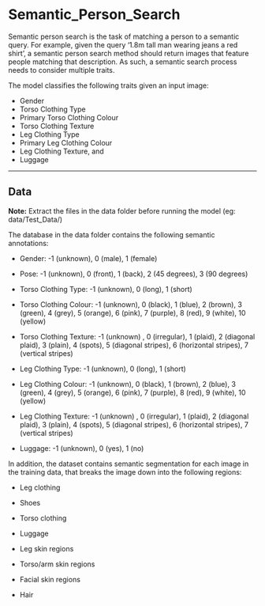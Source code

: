 # Semantic_Person_Search

Semantic person search is the task of matching a
person to a semantic query. For example, given the query ‘1.8m tall man wearing jeans a red
shirt’, a semantic person search method should return images that feature people matching
that description. As such, a semantic search process needs to consider multiple traits.

The model classifies the following traits given an input image:
* Gender
* Torso Clothing Type
* Primary Torso Clothing Colour
* Torso Clothing Texture
* Leg Clothing Type
* Primary Leg Clothing Colour
* Leg Clothing Texture, and
* Luggage

****
## Data
**Note:** Extract the files in the data folder before running the model (eg: data/Test_Data/)

The database in the data folder contains the following semantic
annotations:

* Gender: -1 (unknown), 0 (male), 1 (female)

* Pose: -1 (unknown), 0 (front), 1 (back), 2 (45 degrees), 3 (90 degrees)

* Torso Clothing Type: -1 (unknown), 0 (long), 1 (short)

* Torso Clothing Colour: -1 (unknown), 0 (black), 1 (blue), 2 (brown), 3 (green), 4
(grey), 5 (orange), 6 (pink), 7 (purple), 8 (red), 9 (white), 10 (yellow)

* Torso Clothing Texture: -1 (unknown) , 0 (irregular), 1 (plaid), 2 (diagonal plaid), 3
(plain), 4 (spots), 5 (diagonal stripes), 6 (horizontal stripes), 7 (vertical stripes)

* Leg Clothing Type: -1 (unknown), 0 (long), 1 (short)

* Leg Clothing Colour: -1 (unknown), 0 (black), 1 (brown), 2 (blue), 3 (green), 4 (grey),
5 (orange), 6 (pink), 7 (purple), 8 (red), 9 (white), 10 (yellow)

* Leg Clothing Texture: -1 (unknown) , 0 (irregular), 1 (plaid), 2 (diagonal plaid), 3
(plain), 4 (spots), 5 (diagonal stripes), 6 (horizontal stripes), 7 (vertical stripes)

* Luggage: -1 (unknown), 0 (yes), 1 (no)

In addition, the dataset contains semantic segmentation for each image in the training
data, that breaks the image down into the following regions:

* Leg clothing

* Shoes

* Torso clothing

* Luggage

* Leg skin regions

* Torso/arm skin regions

* Facial skin regions

* Hair
